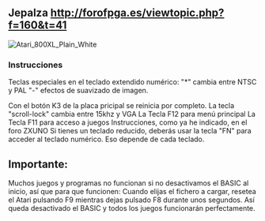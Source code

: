## Jepalza http://forofpga.es/viewtopic.php?f=160&t=41
![Atari_800XL_Plain_White](https://user-images.githubusercontent.com/31018768/70315889-cca80080-181a-11ea-9ab2-36a3dcfb21a6.jpg)
### Instrucciones
Teclas especiales en el teclado extendido numérico:
"*" cambia entre NTSC y PAL
"-" efectos de suavizado de imagen.

Con el botón K3 de la placa pricipal se reinicia por completo.
La tecla "scroll-lock" cambia entre 15khz y VGA
La Tecla F12 para menú principal
La Tecla F11 para acceso a juegos
Instrucciones, como ya he indicado, en el foro ZXUNO
Si tienes un teclado reducido, deberás usar la tecla "FN" para acceder al teclado numérico. Eso depende de cada teclado.

## Importante:
Muchos juegos y programas no funcionan si no desactivamos el BASIC al inicio, así que para que funcionen: Cuando elijas el fichero a cargar, resetea el Atari pulsando F9 mientras dejas pulsado F8 durante unos segundos. Así queda desactivado el BASIC y todos los juegos funcionarán perfectamente.
